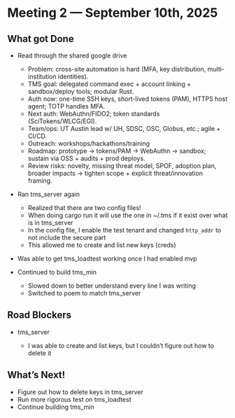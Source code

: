 # Meeting 2 — September 10th, 2025

## What got Done
- Read through the shared google drive

    - Problem: cross-site automation is hard (MFA, key distribution, multi-institution identities).
    - TMS goal: delegated command exec + account linking + sandbox/deploy tools; modular Rust.
    - Auth now: one-time SSH keys, short-lived tokens (PAM), HTTPS host agent; TOTP handles MFA.
    - Next auth: WebAuthn/FIDO2; token standards (SciTokens/WLCG/EGI).
    - Team/ops: UT Austin lead w/ UH, SDSC, OSC, Globus, etc.; agile + CI/CD.
    - Outreach: workshops/hackathons/training
    - Roadmap: prototype → tokens/PAM → WebAuthn → sandbox; sustain via OSS + audits + prod deploys.
    - Review risks: novelty, missing threat model, SPOF, adoption plan, broader impacts → tighten scope + explicit threat/innovation framing.

- Ran tms_server again

    - Realized that there are two config files!
    - When doing cargo run it will use the one in ~/.tms if it exist over what is in tms_server
    - In the config file, I enable the test tenant and changed `http_addr` to not include the secure part
    - This allowed me to create and list new keys (creds)

- Was able to get tms_loadtest working once I had enabled mvp
- Continued to build tms_min

    - Slowed down to better understand every line I was writing
    - Switched to poem to match tms_server

## Road Blockers
- tms_server

    - I was able to create and list keys, but I couldn’t figure out how to delete it

## What’s Next!
- Figure out how to delete keys in tms_server
- Run more rigorous test on tms_loadtest
- Continue building tms_min

